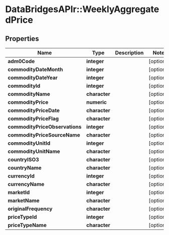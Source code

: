# DataBridgesAPIr::WeeklyAggregatedPrice


## Properties
Name | Type | Description | Notes
------------ | ------------- | ------------- | -------------
**adm0Code** | **integer** |  | [optional] 
**commodityDateMonth** | **integer** |  | [optional] 
**commodityDateYear** | **integer** |  | [optional] 
**commodityId** | **integer** |  | [optional] 
**commodityName** | **character** |  | [optional] 
**commodityPrice** | **numeric** |  | [optional] 
**commodityPriceDate** | **character** |  | [optional] 
**commodityPriceFlag** | **character** |  | [optional] 
**commodityPriceObservations** | **integer** |  | [optional] 
**commodityPriceSourceName** | **character** |  | [optional] 
**commodityUnitId** | **integer** |  | [optional] 
**commodityUnitName** | **character** |  | [optional] 
**countryISO3** | **character** |  | [optional] 
**countryName** | **character** |  | [optional] 
**currencyId** | **integer** |  | [optional] 
**currencyName** | **character** |  | [optional] 
**marketId** | **integer** |  | [optional] 
**marketName** | **character** |  | [optional] 
**originalFrequency** | **character** |  | [optional] 
**priceTypeId** | **integer** |  | [optional] 
**priceTypeName** | **character** |  | [optional] 


